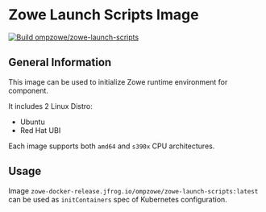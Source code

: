 # Zowe Launch Scripts Image

[![Build ompzowe/zowe-launch-scripts](https://github.com/zowe/zowe-install-packaging/actions/workflows/zowe-launch-scripts-images.yml/badge.svg)](https://github.com/zowe/zowe-install-packaging/actions/workflows/zowe-launch-scripts-images.yml)

## General Information

This image can be used to initialize Zowe runtime environment for component.

It includes 2 Linux Distro:

- Ubuntu
- Red Hat UBI

Each image supports both `amd64` and `s390x` CPU architectures.

## Usage

Image `zowe-docker-release.jfrog.io/ompzowe/zowe-launch-scripts:latest` can be used as `initContainers` spec of Kubernetes configuration.
